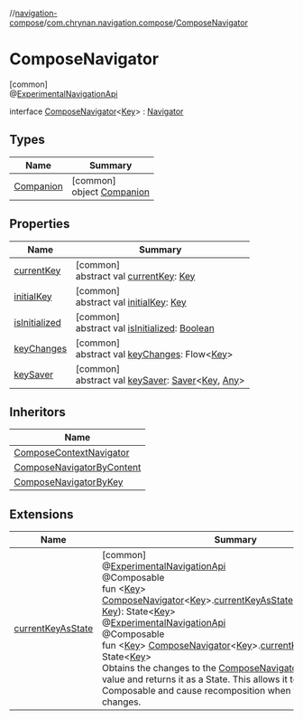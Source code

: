 //[navigation-compose](../../../index.md)/[com.chrynan.navigation.compose](../index.md)/[ComposeNavigator](index.md)

# ComposeNavigator

[common]\
@[ExperimentalNavigationApi](../../../../navigation-core/navigation-core/com.chrynan.navigation/-experimental-navigation-api/index.md)

interface [ComposeNavigator](index.md)&lt;[Key](index.md)&gt; : [Navigator](../../../../navigation-core/navigation-core/com.chrynan.navigation/-navigator/index.md)

## Types

| Name | Summary |
|---|---|
| [Companion](-companion/index.md) | [common]<br>object [Companion](-companion/index.md) |

## Properties

| Name | Summary |
|---|---|
| [currentKey](current-key.md) | [common]<br>abstract val [currentKey](current-key.md): [Key](index.md) |
| [initialKey](initial-key.md) | [common]<br>abstract val [initialKey](initial-key.md): [Key](index.md) |
| [isInitialized](is-initialized.md) | [common]<br>abstract val [isInitialized](is-initialized.md): [Boolean](https://kotlinlang.org/api/latest/jvm/stdlib/kotlin/-boolean/index.html) |
| [keyChanges](key-changes.md) | [common]<br>abstract val [keyChanges](key-changes.md): Flow&lt;[Key](index.md)&gt; |
| [keySaver](key-saver.md) | [common]<br>abstract val [keySaver](key-saver.md): [Saver](../-saver/index.md)&lt;[Key](index.md), [Any](https://kotlinlang.org/api/latest/jvm/stdlib/kotlin/-any/index.html)&gt; |

## Inheritors

| Name |
|---|
| [ComposeContextNavigator](../-compose-context-navigator/index.md) |
| [ComposeNavigatorByContent](../-compose-navigator-by-content/index.md) |
| [ComposeNavigatorByKey](../-compose-navigator-by-key/index.md) |

## Extensions

| Name | Summary |
|---|---|
| [currentKeyAsState](../current-key-as-state.md) | [common]<br>@[ExperimentalNavigationApi](../../../../navigation-core/navigation-core/com.chrynan.navigation/-experimental-navigation-api/index.md)<br>@Composable<br>fun &lt;[Key](../current-key-as-state.md)&gt; [ComposeNavigator](index.md)&lt;[Key](../current-key-as-state.md)&gt;.[currentKeyAsState](../current-key-as-state.md)(initialCurrentKey: [Key](../current-key-as-state.md)): State&lt;[Key](../current-key-as-state.md)&gt;<br>@[ExperimentalNavigationApi](../../../../navigation-core/navigation-core/com.chrynan.navigation/-experimental-navigation-api/index.md)<br>@Composable<br>fun &lt;[Key](../current-key-as-state.md)&gt; [ComposeNavigator](index.md)&lt;[Key](../current-key-as-state.md)&gt;.[currentKeyAsState](../current-key-as-state.md)(): State&lt;[Key](../current-key-as-state.md)&gt;<br>Obtains the changes to the [ComposeNavigator.currentKey](current-key.md) value and returns it as a State. This allows it to be used in a Composable and cause recomposition when the value changes. |
